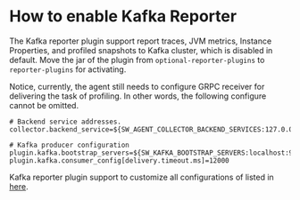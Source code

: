 # How to enable Kafka Reporter

The Kafka reporter plugin support report traces, JVM metrics, Instance Properties, and profiled snapshots to Kafka cluster, which is disabled in default. Move the jar of the plugin from `optional-reporter-plugins` to `reporter-plugins` for activating.

Notice, currently, the agent still needs to configure GRPC receiver for delivering the task of profiling. In other words, the following configure cannot be omitted.

```properties
# Backend service addresses.
collector.backend_service=${SW_AGENT_COLLECTOR_BACKEND_SERVICES:127.0.0.1:11800}

# Kafka producer configuration
plugin.kafka.bootstrap_servers=${SW_KAFKA_BOOTSTRAP_SERVERS:localhost:9092}
plugin.kafka.consumer_config[delivery.timeout.ms]=12000
```

Kafka reporter plugin support to customize all configurations of listed in [here](http://kafka.apache.org/24/documentation.html#producerconfigs).
